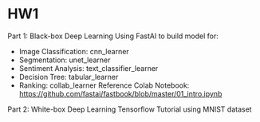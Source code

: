 # HW1

Part 1: Black-box Deep Learning
Using FastAI to build model for:
* Image Classification: cnn_learner
* Segmentation: unet_learner
* Sentiment Analysis: text_classifier_learner
* Decision Tree: tabular_learner
* Ranking: collab_learner
Reference Colab Notebook: https://github.com/fastai/fastbook/blob/master/01_intro.ipynb

Part 2: White-box Deep Learning
Tensorflow Tutorial using MNIST dataset
